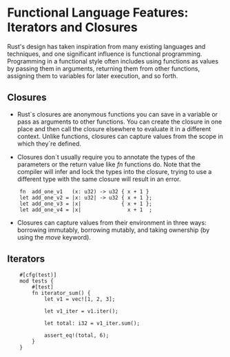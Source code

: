 # Functional Language Features: Iterators and Closures

Rust's design has taken inspiration from many existing languages and techniques, and one significant influence is functional programming. Programming in a functional style often includes using functions as values by passing them in arguments, returning them from other functions, assigning them to variables for later execution, and so forth.

## Closures

- Rust´s closures are anonymous functions you can save in a variable or pass as arguments to other functions. You can create the closure in one place and then call the closure elsewhere to evaluate it in a different context. Unlike functions, closures can capture values from the scope in which they´re defined.

- Closures don´t usually require you to annotate the types of the parameters or the return value like *fn* functions do. Note that the compiler will infer and lock the types into the closure, trying to use a different type with the same closure will result in an error.

```
    fn  add_one_v1   (x: u32) -> u32 { x + 1 }
    let add_one_v2 = |x: u32| -> u32 { x + 1 };
    let add_one_v3 = |x|             { x + 1 };
    let add_one_v4 = |x|               x + 1  ;
```

- Closures can capture values from their environment in three ways: borrowing immutably, borrowing mutably, and taking ownership (by using the *move* keyword).

## Iterators

```
    #[cfg(test)]
    mod tests {
        #[test]
        fn iterator_sum() {
            let v1 = vec![1, 2, 3];

            let v1_iter = v1.iter();

            let total: i32 = v1_iter.sum();

            assert_eq!(total, 6);
        }
    }

```